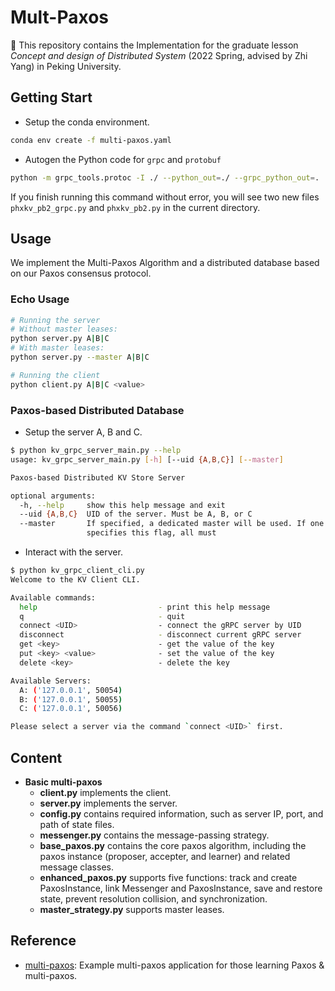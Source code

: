 # Mult-Paxos
🏮 This repository contains the Implementation for the graduate lesson *Concept and design of Distributed System* (2022 Spring, advised by Zhi Yang) in Peking University. 
## Getting Start
- Setup the conda environment.
```bash
conda env create -f multi-paxos.yaml
```
- Autogen the Python code for `grpc` and `protobuf`
```bash
python -m grpc_tools.protoc -I ./ --python_out=./ --grpc_python_out=. ./phxkv.proto
```
If you finish running this command without error, you will see two new files `phxkv_pb2_grpc.py` and `phxkv_pb2.py` in the current directory.
## Usage

We implement the Multi-Paxos Algorithm and a distributed database based on our Paxos consensus protocol.
### Echo Usage
```bash
# Running the server
# Without master leases:
python server.py A|B|C
# With master leases:
python server.py --master A|B|C

# Running the client
python client.py A|B|C <value>
```
### Paxos-based Distributed Database
- Setup the server A, B and C.
```bash
$ python kv_grpc_server_main.py --help
usage: kv_grpc_server_main.py [-h] [--uid {A,B,C}] [--master]

Paxos-based Distributed KV Store Server

optional arguments:
  -h, --help     show this help message and exit
  --uid {A,B,C}  UID of the server. Must be A, B, or C
  --master       If specified, a dedicated master will be used. If one server
                 specifies this flag, all must         
```
- Interact with the server.
```bash
$ python kv_grpc_client_cli.py
Welcome to the KV Client CLI.

Available commands:
  help                           - print this help message
  q                              - quit
  connect <UID>                  - connect the gRPC server by UID
  disconnect                     - disconnect current gRPC server
  get <key>                      - get the value of the key
  put <key> <value>              - set the value of the key
  delete <key>                   - delete the key

Available Servers:
  A: ('127.0.0.1', 50054)
  B: ('127.0.0.1', 50055)
  C: ('127.0.0.1', 50056)

Please select a server via the command `connect <UID>` first.
```

## Content 
- **Basic multi-paxos**
    - **client.py** implements the client.
    - **server.py** implements the server.
    - **config.py** contains required information, such as server IP, port, and path of state files.
    - **messenger.py** contains the message-passing strategy.
    - **base_paxos.py** contains the core paxos algorithm, including the paxos instance (proposer, accepter, and learner) and related message classes.
    - **enhanced_paxos.py** supports five functions: track and create PaxosInstance, link Messenger and PaxosInstance, save and restore state, prevent resolution collision, and synchronization.
    - **master_strategy.py** supports master leases.

## Reference

- [multi-paxos](https://github.com/cocagne/multi-paxos-example): Example multi-paxos application for those learning Paxos & multi-paxos.